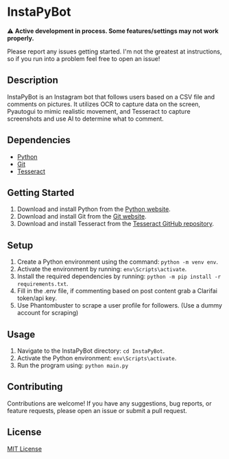 # InstaPyBot

:warning: **Active development in process. Some features/settings may not work properly.**

Please report any issues getting started. I'm not the greatest at instructions, so if you run into a problem feel free to open an issue!

## Description
InstaPyBot is an Instagram bot that follows users based on a CSV file and comments on pictures. It utilizes OCR to capture data on the screen, Pyautogui to mimic realistic movement, and Tesseract to capture screenshots and use AI to determine what to comment.

## Dependencies
- [Python](https://www.python.org/downloads/)
- [Git](https://git-scm.com/downloads)
- [Tesseract](https://github.com/UB-Mannheim/tesseract/wiki)

## Getting Started
1. Download and install Python from the [Python website](https://www.python.org/downloads/).
2. Download and install Git from the [Git website](https://git-scm.com/downloads).
3. Download and install Tesseract from the [Tesseract GitHub repository](https://github.com/UB-Mannheim/tesseract/wiki).

## Setup
1. Create a Python environment using the command: `python -m venv env`.
2. Activate the environment by running: `env\Scripts\activate`.
3. Install the required dependencies by running: `python -m pip install -r requirements.txt`.
4. Fill in the .env file, if commenting based on post content grab a Clarifai token/api key.
5. Use Phantombuster to scrape a user profile for followers. (Use a dummy account for scraping)

## Usage
1. Navigate to the InstaPyBot directory: `cd InstaPyBot`.
2. Activate the Python environment: `env\Scripts\activate`.
3. Run the program using: `python main.py`

## Contributing
Contributions are welcome! If you have any suggestions, bug reports, or feature requests, please open an issue or submit a pull request.

## License
[MIT License](LICENSE)
